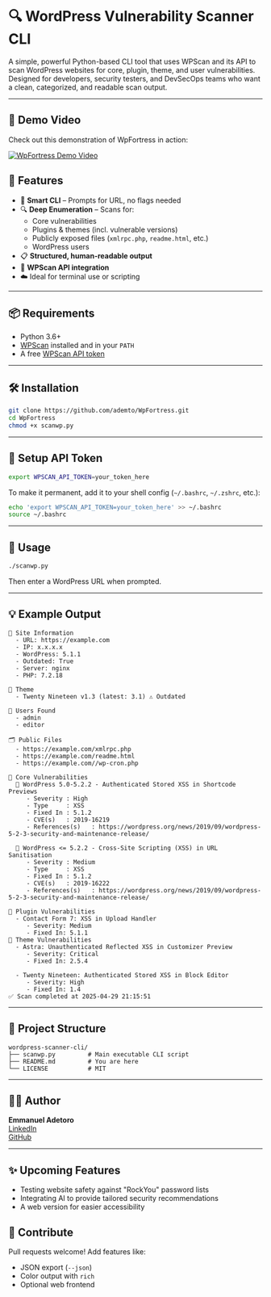 # 🔍 WordPress Vulnerability Scanner CLI

A simple, powerful Python-based CLI tool that uses WPScan and its API to scan WordPress websites for core, plugin, theme, and user vulnerabilities. Designed for developers, security testers, and DevSecOps teams who want a clean, categorized, and readable scan output.

---

## 🎥 Demo Video

Check out this demonstration of WpFortress in action:

[![WpFortress Demo Video](https://img.youtube.com/vi/iyy-U2rI8hk/0.jpg)](https://youtu.be/iyy-U2rI8hk?si=nSNo1YkG3z1SXSsb)

## 🚀 Features

- 🧠 **Smart CLI** – Prompts for URL, no flags needed
- 🔍 **Deep Enumeration** – Scans for:
  - Core vulnerabilities
  - Plugins & themes (incl. vulnerable versions)
  - Publicly exposed files (`xmlrpc.php`, `readme.html`, etc.)
  - WordPress users
- 📋 **Structured, human-readable output**
- 🔐 **WPScan API integration**
- ☁️ Ideal for terminal use or scripting

---

## 📦 Requirements

- Python 3.6+
- [WPScan](https://github.com/wpscanteam/wpscan) installed and in your `PATH`
- A free [WPScan API token](https://wpscan.com/profile)

---

## 🛠 Installation

```bash
git clone https://github.com/ademto/WpFortress.git
cd WpFortress
chmod +x scanwp.py
```

---

## 🔑 Setup API Token

```bash
export WPSCAN_API_TOKEN=your_token_here
```

To make it permanent, add it to your shell config (`~/.bashrc`, `~/.zshrc`, etc.):

```bash
echo 'export WPSCAN_API_TOKEN=your_token_here' >> ~/.bashrc
source ~/.bashrc
```

---

## 🧪 Usage

```bash
./scanwp.py
```

Then enter a WordPress URL when prompted.

---

## 💡 Example Output

```
📄 Site Information
  - URL: https://example.com
  - IP: x.x.x.x
  - WordPress: 5.1.1
  - Outdated: True
  - Server: nginx
  - PHP: 7.2.18

🎨 Theme
  - Twenty Nineteen v1.3 (latest: 3.1) ⚠️ Outdated

👥 Users Found
  - admin
  - editor

🗂️ Public Files
  - https://example.com/xmlrpc.php
  - https://example.com/readme.html
  - https://example.com//wp-cron.php

🚨 Core Vulnerabilities
  🔸 WordPress 5.0-5.2.2 - Authenticated Stored XSS in Shortcode Previews
     - Severity : High
     - Type     : XSS
     - Fixed In : 5.1.2
     - CVE(s)   : 2019-16219
     - References(s)   : https://wordpress.org/news/2019/09/wordpress-5-2-3-security-and-maintenance-release/

  🔸 WordPress <= 5.2.2 - Cross-Site Scripting (XSS) in URL Sanitisation
     - Severity : Medium
     - Type     : XSS
     - Fixed In : 5.1.2
     - CVE(s)   : 2019-16222
     - References(s)   : https://wordpress.org/news/2019/09/wordpress-5-2-3-security-and-maintenance-release/

🔌 Plugin Vulnerabilities
  - Contact Form 7: XSS in Upload Handler
     - Severity: Medium
     - Fixed In: 5.1.1
🎨 Theme Vulnerabilities
  - Astra: Unauthenticated Reflected XSS in Customizer Preview
     - Severity: Critical
     - Fixed In: 2.5.4

  - Twenty Nineteen: Authenticated Stored XSS in Block Editor
     - Severity: High
     - Fixed In: 1.4
✅ Scan completed at 2025-04-29 21:15:51
```

---

## 📁 Project Structure

```
wordpress-scanner-cli/
├── scanwp.py         # Main executable CLI script
├── README.md         # You are here
└── LICENSE           # MIT
```

---

## 👨‍💻 Author

**Emmanuel Adetoro**  
[LinkedIn](https://www.linkedin.com/in/emmanuel-adetoro/)  
[GitHub](https://github.com/ademto)

---

## ✨ Upcoming Features

- Testing website safety against "RockYou" password lists
- Integrating AI to provide tailored security recommendations
- A web version for easier accessibility

## 🙌 Contribute

Pull requests welcome! Add features like:

- JSON export (`--json`)
- Color output with `rich`
- Optional web frontend
